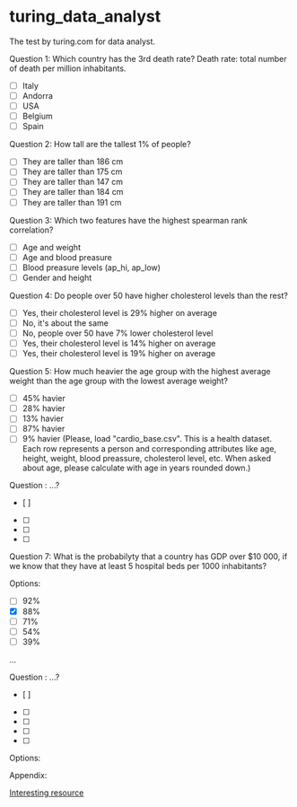 # turing_data_analyst
The test by turing.com for data analyst.

Question 1: 
Which country has the 3rd death rate? Death rate: total number of death per million inhabitants.
- [ ] Italy
- [ ] Andorra
- [ ] USA
- [ ] Belgium
- [ ] Spain

Question 2: 
How tall are the tallest 1% of people?
- [ ] They are taller than 186 cm
- [ ] They are taller than 175 cm
- [ ] They are taller than 147 cm
- [ ] They are taller than 184 cm
- [ ] They are taller than 191 cm

Question 3: 
Which two features have the highest spearman rank correlation?
- [ ] Age and weight
- [ ] Age and blood preasure
- [ ] Blood preasure levels (ap_hi, ap_low)
- [ ] Gender and height

Question 4: 
Do people over 50 have higher cholesterol levels than the rest?
- [ ] Yes, their cholesterol level is 29% higher on average
- [ ] No, it's about the same
- [ ] No, people over 50 have 7% lower cholesterol level
- [ ] Yes, their cholesterol level is 14% higher on average
- [ ] Yes, their cholesterol level is 19% higher on average

Question 5: 
How much heavier the age group with the highest average weight than the age group with the lowest average weight?
- [ ] 45% havier
- [ ] 28% havier
- [ ] 13% havier
- [ ] 87% havier
- [ ] 9% havier
(Please, load "cardio_base.csv". This is a health dataset. Each row represents a person and corresponding attributes like age, height, weight, blood preassure, cholesterol level, etc. When asked about age, please calculate with age in years rounded down.)

Question : 
...?
- [ ] 
- [ ] 
- [ ] 
- [ ] 


Question 7: 
What is the probabilyty that a country has GDP over $10 000, if we know that they have at least 5 hospital beds per 1000 inhabitants?

Options:
- [ ] 92%
- [x] 88%
- [ ] 71%
- [ ] 54%
- [ ] 39%

...


Question : 
...?
- [ ] 
- [ ] 
- [ ] 
- [ ] 
- [ ] 

Options:

Appendix:

[Interesting resource](https://ethanweed.github.io/pythonbook/05.02-ttest.html#)
